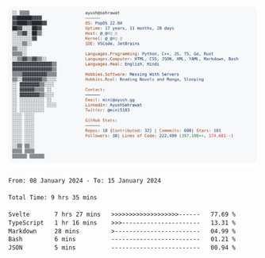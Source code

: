 <a href="https://github.com/AyushSehrawat/AyushSehrawat">
  <picture>
    <source media="(prefers-color-scheme: dark)" srcset="https://raw.githubusercontent.com/AyushSehrawat/AyushSehrawat/main/dark_mode.svg">
    <img alt="Andrew Grant's GitHub Profile README" src="https://raw.githubusercontent.com/AyushSehrawat/AyushSehrawat/main/light_mode.svg">
  </picture>
</a>

<!--START_SECTION:waka-->

```txt
From: 08 January 2024 - To: 15 January 2024

Total Time: 9 hrs 35 mins

Svelte       7 hrs 27 mins   >>>>>>>>>>>>>>>>>>>------   77.69 %
TypeScript   1 hr 16 mins    >>>----------------------   13.31 %
Markdown     28 mins         >------------------------   04.99 %
Bash         6 mins          -------------------------   01.21 %
JSON         5 mins          -------------------------   00.94 %
```

<!--END_SECTION:waka-->
